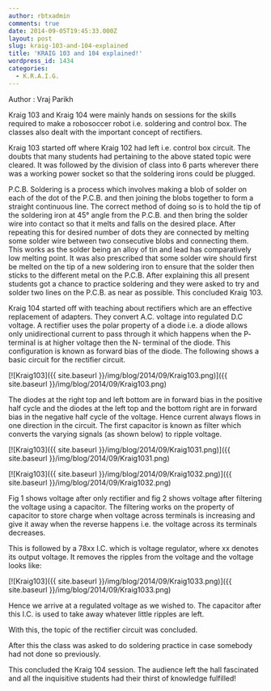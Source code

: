 ```yaml
---
author: rbtxadmin
comments: true
date: 2014-09-05T19:45:33.000Z
layout: post
slug: kraig-103-and-104-explained
title: 'KRAIG 103 and 104 explained!'
wordpress_id: 1434
categories:
  - K.R.A.I.G.
---
```


Author : Vraj Parikh

Kraig 103 and Kraig 104 were mainly hands on sessions for the skills required to make a robosoccer robot i.e. soldering and control box. The classes also dealt with the important concept of rectifiers.

Kraig 103 started off where Kraig 102 had left i.e. control box circuit. The doubts that many students had pertaining to the above stated topic were cleared. It was followed by the division of class into 6 parts wherever there was a working power socket so that the soldering irons could be plugged.

P.C.B. Soldering is a process which involves making a blob of solder on each of the dot of the P.C.B. and then joining the blobs together to form a straight continuous line. The correct method of doing so is to hold the tip of the soldering iron at 45° angle from the P.C.B. and then bring the solder wire into contact so that it melts and falls on the desired place. After repeating this for desired number of dots they are connected by melting some solder wire between two consecutive blobs and connecting them. This works as the solder being an alloy of tin and lead has comparatively low melting point. It was also prescribed that some solder wire should first be melted on the tip of a new soldering iron to ensure that the solder then sticks to the different metal on the P.C.B. After explaining this all present students got a chance to practice soldering and they were asked to try and solder two lines on the P.C.B. as near as possible. This concluded Kraig 103.

Kraig 104 started off with teaching about rectifiers which are an effective replacement of adapters. They convert A.C. voltage into regulated D.C voltage. A rectifier uses the polar property of a diode i.e. a diode allows only unidirectional current to pass through it which happens when the P- terminal is at higher voltage then the N- terminal of the diode. This configuration is known as forward bias of the diode. The following shows a basic circuit for the rectifier circuit.

[![Kraig103]({{ site.baseurl }}/img/blog/2014/09/Kraig103.png)]({{ site.baseurl }}/img/blog/2014/09/Kraig103.png)

The diodes at the right top and left bottom are in forward bias in the positive half cycle and the diodes at the left top and the bottom right are in forward bias in the negative half cycle of the voltage. Hence current always flows in one direction in the circuit. The first capacitor is known as filter which converts the varying signals (as shown below) to ripple voltage.

[![Kraig103]({{ site.baseurl }}/img/blog/2014/09/Kraig1031.png)]({{ site.baseurl }}/img/blog/2014/09/Kraig1031.png)

[![Kraig103]({{ site.baseurl }}/img/blog/2014/09/Kraig1032.png)]({{ site.baseurl }}/img/blog/2014/09/Kraig1032.png)

Fig 1 shows voltage after only rectifier and fig 2 shows voltage after filtering the voltage using a capacitor. The filtering works on the property of capacitor to store charge when voltage across terminals is increasing and give it away when the reverse happens i.e. the voltage across its terminals decreases.

This is followed by a 78xx I.C. which is voltage regulator, where xx denotes its output voltage. It removes the ripples from the voltage and the voltage looks like:

[![Kraig103]({{ site.baseurl }}/img/blog/2014/09/Kraig1033.png)]({{ site.baseurl }}/img/blog/2014/09/Kraig1033.png)

Hence we arrive at a regulated voltage as we wished to. The capacitor after this I.C. is used to take away whatever little ripples are left.

With this,  the topic of the rectifier circuit was concluded.

After this the class was asked to do soldering practice in case somebody had not done so previously.

This concluded the Kraig 104 session. The audience left the hall fascinated and all the inquisitive students had their thirst of knowledge fulfilled!
